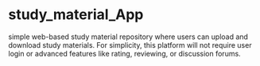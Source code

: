 # study_material_App
simple web-based study material repository where users can upload and download study materials. For simplicity, this platform will not require user login or advanced features like rating, reviewing, or discussion forums.
